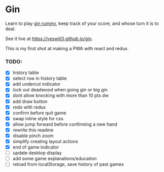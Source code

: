 Gin
===

Learn to play [gin rummy](https://en.wikipedia.org/wiki/Gin_rummy), keep track of your score, and whose turn it is to deal.

See it live at https://veswill3.github.io/gin.

This is my first shot at making a PWA with react and redux.

### TODO:

- [X] history table
- [X] select row in history table
- [X] add undercut indicator
- [X] lock out deadwood when going gin or big gin
- [X] dont allow knocking with more than 10 pts dw
- [X] add draw button
- [X] redo with redux
- [X] confirm before quit game
- [X] swap inline style for css
- [X] allow jump forward before confirming a new hand
- [X] rewrite this readme
- [X] disable pinch zoom
- [X] simplify creating layout actions
- [X] end of game indicator
- [ ] update desktop display
- [ ] add some game explanations/education
- [ ] reload from localStorage, save history of past games